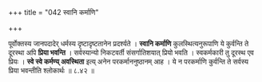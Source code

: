 +++
title = "042 स्वानि कर्माणि"

+++

पूर्वोक्तस्य जानपदादेर् धर्मस्य दृष्टादृष्टतानेन प्रदर्श्यते । **स्वानि कर्माणि** कुलस्थित्यनुरूपाणि ये कुर्वन्ति ते दूरस्था अपि **प्रिया भवन्ति** । सर्वस्यान्यो निकटवर्ती संसर्गातिशयात् प्रियो भवति । स्वकर्मकारी तु दूरस्थ एव प्रियः । **स्वे स्वे कर्मण्य् अवस्थिता** इत्य् अनेन परकर्माननुष्ठानम् आह । ये न परकर्माणि कुर्वन्ति ते सर्वस्य प्रिया भवन्तीति श्लोकार्थः ॥ ८.४२ ॥